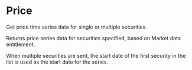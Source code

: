 # Price

Get price time series data for single or multiple securities.

Returns price series data for securities specified, based on Market data 
entitlement.

When multiple securities are sent, the start date of the first security 
in the list is used as the start date for the series.
